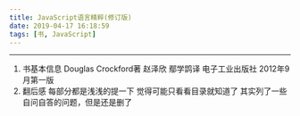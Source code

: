 ```yaml
---
title: JavaScript语言精粹(修订版)
date: 2019-04-17 16:18:59
tags: [书, JavaScript]
---
```


------

1. 书基本信息
Douglas Crockford著 赵泽欣 鄢学鹍译
电子工业出版社 2012年9月第一版
2. 翻后感
每部分都是浅浅的提一下
觉得可能只看看目录就知道了
其实列了一些自问自答的问题，但是还是删了
